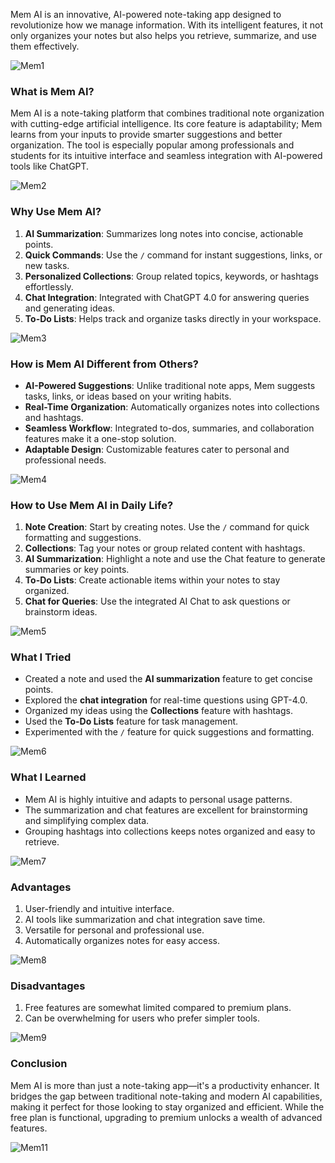 Mem AI is an innovative, AI-powered note-taking app designed to revolutionize how we manage information. With its intelligent features, it not only organizes your notes but also helps you retrieve, summarize, and use them effectively.

![Mem1](https://github.com/user-attachments/assets/e0f50e1a-6930-4bd6-86b7-6f0902b68adc)

### **What is Mem AI?**

Mem AI is a note-taking platform that combines traditional note organization with cutting-edge artificial intelligence. Its core feature is adaptability; Mem learns from your inputs to provide smarter suggestions and better organization. The tool is especially popular among professionals and students for its intuitive interface and seamless integration with AI-powered tools like ChatGPT.

![Mem2](https://github.com/user-attachments/assets/67f61708-e1d7-40d1-9fe1-873377f568e8)

### **Why Use Mem AI?**

1. **AI Summarization**: Summarizes long notes into concise, actionable points.
2. **Quick Commands**: Use the `/` command for instant suggestions, links, or new tasks.
3. **Personalized Collections**: Group related topics, keywords, or hashtags effortlessly.
4. **Chat Integration**: Integrated with ChatGPT 4.0 for answering queries and generating ideas.
5. **To-Do Lists**: Helps track and organize tasks directly in your workspace.

![Mem3](https://github.com/user-attachments/assets/176b48c4-3bbb-4248-a039-5fa283673edc)

### **How is Mem AI Different from Others?**

- **AI-Powered Suggestions**: Unlike traditional note apps, Mem suggests tasks, links, or ideas based on your writing habits.
- **Real-Time Organization**: Automatically organizes notes into collections and hashtags.
- **Seamless Workflow**: Integrated to-dos, summaries, and collaboration features make it a one-stop solution.
- **Adaptable Design**: Customizable features cater to personal and professional needs.

![Mem4](https://github.com/user-attachments/assets/42b35d72-a137-4118-b9f0-b0d852972b6c)

### **How to Use Mem AI in Daily Life?**

1. **Note Creation**: Start by creating notes. Use the `/` command for quick formatting and suggestions.
2. **Collections**: Tag your notes or group related content with hashtags.
3. **AI Summarization**: Highlight a note and use the Chat feature to generate summaries or key points.
4. **To-Do Lists**: Create actionable items within your notes to stay organized.
5. **Chat for Queries**: Use the integrated AI Chat to ask questions or brainstorm ideas.

![Mem5](https://github.com/user-attachments/assets/3718185f-aeda-46d5-bf66-955b6f3e9496)

### **What I Tried**

- Created a note and used the **AI summarization** feature to get concise points.
- Explored the **chat integration** for real-time questions using GPT-4.0.
- Organized my ideas using the **Collections** feature with hashtags.
- Used the **To-Do Lists** feature for task management.
- Experimented with the `/` feature for quick suggestions and formatting.

![Mem6](https://github.com/user-attachments/assets/442f64bd-28ee-49e2-8674-1016c12c9771)

### **What I Learned**

- Mem AI is highly intuitive and adapts to personal usage patterns.
- The summarization and chat features are excellent for brainstorming and simplifying complex data.
- Grouping hashtags into collections keeps notes organized and easy to retrieve.

![Mem7](https://github.com/user-attachments/assets/3d4e4aff-78cd-4da0-b85f-346a078591ef)

### **Advantages**

1. User-friendly and intuitive interface.
2. AI tools like summarization and chat integration save time.
3. Versatile for personal and professional use.
4. Automatically organizes notes for easy access.

![Mem8](https://github.com/user-attachments/assets/2d0bcb97-84a9-4d10-b824-789d85b68231)

### **Disadvantages**

1. Free features are somewhat limited compared to premium plans.
2. Can be overwhelming for users who prefer simpler tools.

![Mem9](https://github.com/user-attachments/assets/0f5b27d9-039a-418b-8884-d0cbe048ff7f)

### **Conclusion**

Mem AI is more than just a note-taking app—it's a productivity enhancer.
It bridges the gap between traditional note-taking and modern AI capabilities,
making it perfect for those looking to stay organized and efficient.
While the free plan is functional, upgrading to premium unlocks a wealth of advanced features.

![Mem11](https://github.com/user-attachments/assets/b69ec2fa-cc5f-4f78-b3a0-cc0d97a65de7)
